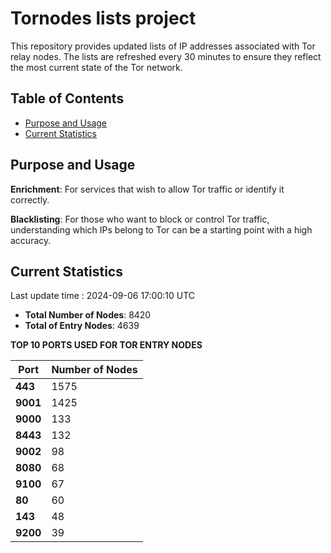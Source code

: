 # Tornodes lists project

This repository provides updated lists of IP addresses associated with Tor relay nodes. The lists are refreshed every 30 minutes to ensure they reflect the most current state of the Tor network.

## Table of Contents

- [Purpose and Usage](#purpose-and-usage)
- [Current Statistics](#current-statistics)


## Purpose and Usage

**Enrichment**: For services that wish to allow Tor traffic or identify it correctly.

**Blacklisting**: For those who want to block or control Tor traffic, understanding which IPs belong to Tor can be a starting point with a high accuracy.

## Current Statistics

Last update time : 2024-09-06 17:00:10 UTC

- **Total Number of Nodes**: 8420
- **Total of Entry Nodes**: 4639

**TOP 10 PORTS USED FOR TOR ENTRY NODES**

| **Port** | **Number of Nodes** |
|------|-----------------|
| **443**   | 1575  |
| **9001**   | 1425  |
| **9000**   | 133  |
| **8443**   | 132  |
| **9002**   | 98  |
| **8080**   | 68  |
| **9100**   | 67  |
| **80**   | 60  |
| **143**   | 48  |
| **9200**   | 39  |

